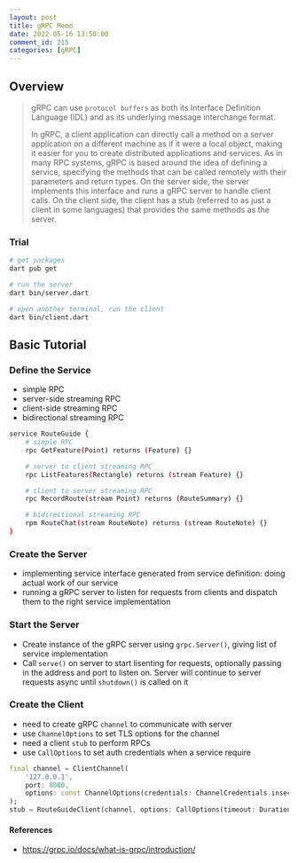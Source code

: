 ```yaml
---
layout: post
title: gRPC Memo
date: 2022-05-16 13:50:00
comment_id: 215
categories: [gRPC]
---
```


## Overview

> gRPC can use `protocol buffers` as both its Interface Definition Language (IDL) and as its underlying message interchange format.
>
> In gRPC, a client application can directly call a method on a server application on a different machine as if it were a local object, making it easier for you to create distributed applications and services. As in many RPC systems, gRPC is based around the idea of defining a service, specifying the methods that can be called remotely with their parameters and return types. On the server side, the server implements this interface and runs a gRPC server to handle client calls. On the client side, the client has a stub (referred to as just a client in some languages) that provides the same methods as the server.

### Trial

```sh
# get packages
dart pub get

# run the server
dart bin/server.dart

# open another terminal, run the client
dart bin/client.dart
```

## Basic Tutorial

### Define the Service

- simple RPC
- server-side streaming RPC
- client-side streaming RPC
- bidirectional streaming RPC

```sh
service RouteGuide {
    # simple RPC
    rpc GetFeature(Point) returns (Feature) {}

    # server to client streaming RPC
    rpc ListFeatures(Rectangle) returns (stream Feature) {}

    # client to server streaming RPC
    rpc RecordRoute(stream Point) returns (RouteSummary) {}

    # bidirectional streaming RPC
    rpm RouteChat(stream RouteNote) returns (stream RouteNote) {}
}
```

### Create the Server

- implementing service interface generated from service definition: doing actual work of our service
- running a gRPC server to listen for requests from clients and dispatch them to the right service implementation

### Start the Server

- Create instance of the gRPC server using `grpc.Server()`, giving list of service implementation
- Call `serve()` on server to start lisenting for requests, optionally passing in the address and port to listen on. Server will continue to server requests async until `shutdown()` is called on it

### Create the Client

- need to create gRPC `channel` to communicate with server
- use `ChannelOptions` to set TLS options for the channel
- need a client `stub` to perform RPCs
- use `CallOptions` to set auth credentials when a service require 

```dart
final channel = ClientChannel(
    '127.0.0.1', 
    port: 8080, 
    options: const ChannelOptions(credentials: ChannelCredentials.insecure())
);
stub = RouteGuideClient(channel, options: CallOptions(timeout: Duration(seconds: 30)));
```

#### References

- <https://grpc.io/docs/what-is-grpc/introduction/>
